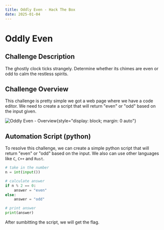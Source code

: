 ```yaml
---
title: Oddly Even - Hack The Box
date: 2025-01-04
---
```


<script setup>
    import ChallengeCard from "../../../../../.vitepress/components/ChallengeCard.vue";
</script>

# Oddly Even

## Challenge Description

The ghostly clock ticks strangely. Determine whether its chimes are even or odd to calm the restless spirits.

## Challenge Overview

This challenge is pretty simple we got a web page where we have a code editor. We need to create a script that will
return "even" or "odd" based on the input given.

![Oddly Even - Overview](/ctf/hack-the-box/challenges/misc/oddly-even/overview.png){style="display: block; margin: 0 auto"}

## Automation Script (python)

To resolve this challenge, we can create a simple python script that will return "even" or "odd" based on the input. We
also can use other languages like `C`, `C++` and `Rust`.

```python
# take in the number
n = int(input())

# calculate answer
if n % 2 == 0:
    answer = "even"
else:
    answer = "odd"

# print answer
print(answer)
```

After sumbitting the script, we will get the flag.

<ChallengeCard
    challengeType="misc"
    challengeName="Oddly Even"
    htbCardLink="https://www.hackthebox.com/achievement/challenge/585215/812"
/>

